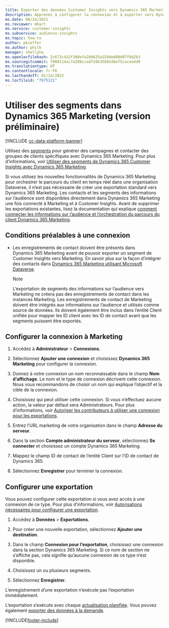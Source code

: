 ```yaml
---
title: Exporter des données Customer Insights vers Dynamics 365 Marketing
description: Apprenez à configurer la connexion et à exporter vers Dynamics 365 Marketing.
ms.date: 08/24/2021
ms.reviewer: mhart
ms.service: customer-insights
ms.subservice: audience-insights
ms.topic: how-to
author: pkieffer
ms.author: philk
manager: shellyha
ms.openlocfilehash: 2c673c432f308efa289625a159de608d07f8d2b3
ms.sourcegitcommit: f988114ac7a288ccadf2db35b02dbef5cacea4d9
ms.translationtype: HT
ms.contentlocale: fr-FR
ms.lasthandoff: 01/14/2022
ms.locfileid: "7975121"
---
```

# <a name="use-segments-in-dynamics-365-marketing-preview"></a>Utiliser des segments dans Dynamics 365 Marketing (version préliminaire)

[!INCLUDE [cc-data-platform-banner](../includes/cc-data-platform-banner.md)]

Utilisez des [segments](segments.md) pour générer des campagnes et contacter des groupes de clients spécifiques avec Dynamics 365 Marketing. Pour plus d’informations, voir [Utiliser des segments de Dynamics 365 Customer Insights avec Dynamics 365 Marketing](/dynamics365/marketing/customer-insights-segments).

Si vous utilisez les nouvelles fonctionnalités de Dynamics 365 Marketing pour orchestrer le parcours du client en temps réel dans une organisation Dataverse, il n’est pas nécessaire de créer une exportation standard vers Dynamics 365 Marketing. Les contacts et les segments des informations sur l’audience sont disponibles directement dans Dynamics 365 Marketing une fois connecté à Marketing et à Customer Insights. Avant de supprimer les exportations existantes, lisez la documentation qui explique [comment connecter les informations sur l’audience et l’orchestration du parcours du client Dynamics 365 Marketing](/dynamics365/marketing/real-time-marketing-ci-profile).

## <a name="prerequisite-for-a-connection"></a>Conditions préalables à une connexion

- Les enregistrements de contact doivent être présents dans Dynamics 365 Marketing avant de pouvoir exporter un segment de Customer Insights vers Marketing. En savoir plus sur la façon d’intégrer des contacts dans [Dynamics 365 Marketing utilisant Microsoft Dataverse](connect-power-query.md).

  > [!NOTE]
  > L’exportation de segments des informations sur l’audience vers Marketing ne créera pas des enregistrements de contact dans les instances Marketing. Les enregistrements de contact de Marketing doivent être intégrés aux informations sur l’audience et utilisés comme source de données. Ils doivent également être inclus dans l’entité Client unifiée pour mapper les ID client avec les ID de contact avant que les segments puissent être exportés.

## <a name="set-up-connection-to-marketing"></a>Configurer la connexion à Marketing

1. Accédez à **Administrateur** > **Connexions**.

1. Sélectionnez **Ajouter une connexion** et choisissez **Dynamics 365 Marketing** pour configurer la connexion.

1. Donnez à votre connexion un nom reconnaissable dans le champ **Nom d’affichage**. Le nom et le type de connexion décrivent cette connexion. Nous vous recommandons de choisir un nom qui explique l’objectif et la cible de la connexion.

1. Choisissez qui peut utiliser cette connexion. Si vous n’effectuez aucune action, la valeur par défaut sera Administrateurs. Pour plus d’informations, voir [Autoriser les contributeurs à utiliser une connexion pour les exportations](connections.md#allow-contributors-to-use-a-connection-for-exports).

1. Entrez l’URL marketing de votre organisation dans le champ **Adresse du serveur**.

1. Dans la section **Compte administrateur du serveur**, sélectionnez **Se connecter** et choisissez un compte Dynamics 365 Marketing.

1. Mappez le champ ID de contact de l’entité Client sur l’ID de contact de Dynamics 365.

1. Sélectionnez **Enregistrer** pour terminer la connexion. 

## <a name="configure-an-export"></a>Configurer une exportation

Vous pouvez configurer cette exportation si vous avez accès à une connexion de ce type. Pour plus d’informations, voir [Autorisations nécessaires pour configurer une exportation](export-destinations.md#set-up-a-new-export).

1. Accédez à **Données** > **Exportations**.

1. Pour créer une nouvelle exportation, sélectionnez **Ajouter une destination**.

1. Dans le champ **Connexion pour l’exportation**, choisissez une connexion dans la section Dynamics 365 Marketing. Si ce nom de section ne s’affiche pas, cela signifie qu’aucune connexion de ce type n’est disponible.

1. Choisissez un ou plusieurs segments.

1. Sélectionnez **Enregistrer**.

L’enregistrement d’une exportation n’exécute pas l’exportation immédiatement.

L’exportation s’exécute avec chaque [actualisation planifiée](system.md#schedule-tab). Vous pouvez également [exporter des données à la demande](export-destinations.md#run-exports-on-demand). 

[!INCLUDE[footer-include](../includes/footer-banner.md)]
